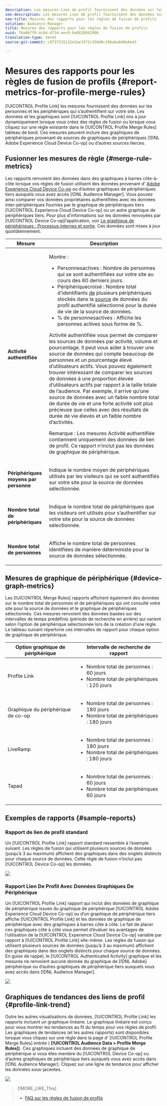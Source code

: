 ```yaml
---
description: Les mesures Lien de profil fournissent des données sur les personnes et les périphériques qui s’authentifient sur votre site. Les données et graphiques du lien de profil se mettent à jour dynamiquement lorsque vous créez des règles de fusion ou lorsque vous cliquez sur une règle existante dans le tableau de bord Règles de fusion de profil. Ces mesures peuvent inclure un graphique de périphérique issu d’Adobe Experience Cloud Device Co-op ou d’autres sources de graphique de périphérique tiers.
seo-description: Les mesures Lien de profil fournissent des données sur les personnes et les périphériques qui s’authentifient sur votre site. Les données et graphiques du lien de profil se mettent à jour dynamiquement lorsque vous créez des règles de fusion ou lorsque vous cliquez sur une règle existante dans le tableau de bord Règles de fusion de profil. Ces mesures peuvent inclure un graphique de périphérique issu d’Adobe Experience Cloud Device Co-op ou d’autres sources de graphique de périphérique tiers.
seo-title: Mesures des rapports pour les règles de fusion de profils
solution: Audience Manager
title: Mesures des rapports pour les règles de fusion de profils
uuid: 76a86ff0-4c64-4734-aec0-0a8828942096
translation-type: tm+mt
source-git-commit: c9737315132e2ae7d72c250d8c196abe8d9e0e43

---
```



# Mesures des rapports pour les règles de fusion de profils {#report-metrics-for-profile-merge-rules}

[!UICONTROL Profile Link] les mesures fournissent des données sur les personnes et les périphériques qui s’authentifient sur votre site. Les données et les graphiques sont [!UICONTROL Profile Link] mis à jour dynamiquement lorsque vous créez des règles de fusion ou lorsque vous cliquez sur une règle existante dans le [!UICONTROL Profile Merge Rules] tableau de bord. Ces mesures peuvent inclure des graphiques de périphériques provenant de sources de graphiques de périphériques [!DNL Adobe Experience Cloud Device Co-op] ou d’autres sources tierces.

## Fusionner les mesures de règle {#merge-rule-metrics}

Les rapports renvoient des données dans des graphiques à barres côte-à-côte lorsque vos règles de fusion utilisent des données provenant d’ [Adobe Experience Cloud Device Co-op](https://marketing.adobe.com/resources/help/en_US/mcdc/) ou d’autres graphiques de périphériques tiers auxquels vous avez accès [!DNL Audience Manager]. Vous pouvez ainsi comparer vos données propriétaires authentifiées avec les données inter-périphériques fournies par le graphique de périphériques tiers [!UICONTROL Experience Cloud Device Co-op] ou un autre graphique de périphériques tiers. Pour plus d’informations sur les données renvoyées par [!UICONTROL Device Co-op]l’application, voir [Le graphique de périphériques : Processus internes et sortie](https://marketing.adobe.com/resources/help/en_US/mcdc/mcdc-processes.html). Ces données sont mises à jour quotidiennement.

<table id="table_A7FB2F9804F84AC8A6DD05C0E6EE7555"> 
 <thead> 
  <tr> 
   <th colname="col1" class="entry"> Mesure </th> 
   <th colname="col2" class="entry"> Description </th> 
  </tr> 
 </thead>
 <tbody> 
  <tr> 
   <td colname="col1"> <p> <b><span class="wintitle"> Activité authentifiée</span></b> </p> </td> 
   <td colname="col2"> <p>Montre : </p> 
    <ul id="ul_7F7373919A4A49028EF4BF7B28D9F8E9"> 
     <li id="li_FE2F93C496D64ED8928B3E522C9585EA"> <span class="wintitle"> Personnes</span>actives : Nombre de personnes qui se sont authentifiées sur votre site au cours des 60 derniers jours. </li> 
     <li id="li_60CFD26EE68B442683C0ED5FED1A79C8"> <span class="wintitle"> Périphérique</span>croisé : Nombre total d’identifiants <a href="../../features/profile-merge-rules/merge-rules-start.md#create-data-source"> de</a> plusieurs périphériques stockés dans la <a href="../../features/manage-datasources.md#create-data-source"> source</a> de données du profil <a href="../../features/profile-merge-rules/merge-rule-definitions.md"></a> authentifié sélectionné pour la durée de vie de la source de données. </li> 
     <li id="li_F2F07B6A326C4A18B79A0CF2C47D9677"> <span class="wintitle"> % de personnes</span>actives : Affiche les personnes <span class="wintitle"></span> actives sous forme de %. </li> 
    </ul> <p> <span class="wintitle"> Activité</span> authentifiée vous permet de comparer les sources de données par activité, volume et pourcentage. Il peut vous aider à trouver une source de données qui compte beaucoup de personnes et un pourcentage élevé d’utilisateurs actifs. Vous pouvez également trouver intéressant de comparer les sources de données à une proportion élevée d’utilisateurs actifs par rapport à la taille totale de l’audience. Par exemple, il arrive qu’une source de données avec un faible nombre total de durée de vie et une forte activité soit plus précieuse que celles avec des résultats de durée de vie élevés et un faible nombre d’activités. </p> <p> <p>Remarque : Les mesures Activité <span class="wintitle"></span> authentifiée contiennent uniquement des données de lien <span class="wintitle"></span> de profil. Ce rapport n’inclut pas les données de graphique <span class="wintitle"></span> de périphérique. </p> </p> </td> 
  </tr> 
  <tr> 
   <td colname="col1"> <p> <b><span class="wintitle"> Périphériques moyens par personne</span></b> </p> </td> 
   <td colname="col2"> <p> Indique le nombre moyen de périphériques utilisés par les visiteurs qui se sont authentifiés sur votre site pour la source de données sélectionnée. </p> </td> 
  </tr> 
  <tr> 
   <td colname="col1"> <p> <b><span class="wintitle"> Nombre total de périphériques</span></b> </p> </td> 
   <td colname="col2"> <p>Indique le nombre total de périphériques que les visiteurs ont utilisés pour s’authentifier sur votre site pour la source de données sélectionnée. </p> </td> 
  </tr> 
  <tr> 
   <td colname="col1"> <p> <b><span class="wintitle"> Nombre total de personnes</span></b> </p> </td> 
   <td colname="col2"> <p>Affiche le nombre total de personnes identifiées de manière déterministe pour la source de données sélectionnée. </p> </td> 
  </tr> 
 </tbody> 
</table>

## Mesures de graphique de périphérique {#device-graph-metrics}

Les [!UICONTROL Merge Rules] rapports affichent également des données sur le nombre total de personnes et de périphériques qui ont consulté votre site pour la source de données et le graphique de périphériques sélectionnés. Ces mesures renvoient des données basées sur des intervalles de temps prédéfinis (période de recherche en arrière) qui varient selon l’option de périphérique sélectionnée lors de la création d’une règle. Le tableau suivant répertorie ces intervalles de rapport pour chaque option de graphique de périphérique.

<table id="table_038983EBC71F4A55BBCA99212AC5DEE6"> 
 <thead> 
  <tr> 
   <th colname="col1" class="entry"> Option graphique de périphérique </th> 
   <th colname="col2" class="entry"> Intervalle de recherche de rapport </th> 
  </tr>
 </thead>
 <tbody> 
  <tr> 
   <td colname="col1"> <p><span class="wintitle"> Profile Link</span> </p> </td> 
   <td colname="col2"> <p> 
     <ul id="ul_B2FF2341573840549FFB96579F537082"> 
      <li id="li_B37323C2F2434F41B407500AC5C15447">Nombre total de personnes : 60 jours </li> 
      <li id="li_08D911224A60418BBB3CFB4E70CE73D4">Nombre total de périphériques : 120 jours </li> 
     </ul> </p> </td> 
  </tr> 
  <tr> 
   <td colname="col1"> <p><span class="wintitle"> Graphique du périphérique de co-op</span> </p> </td> 
   <td colname="col2"> <p> 
     <ul id="ul_64AD1DD89DF64703B70B973A463BA020"> 
      <li id="li_D7D3A3871F434CBFA71BE8929EB41648">Nombre total de personnes : 180 jours </li> 
      <li id="li_125D387986B2463EB310203CE5857EDA">Nombre total de périphériques : 180 jours </li> 
     </ul> </p> </td> 
  </tr> 
  <tr> 
   <td colname="col1"> <p><span class="wintitle"> LiveRamp</span> </p> </td> 
   <td colname="col2"> <p> 
     <ul id="ul_2772F3AD7E1440789B635794ECDE8DFB"> 
      <li id="li_1432363829D64615B1D349A3722D6268">Nombre total de personnes : 180 jours </li> 
      <li id="li_D5C0E3CE92524B54BBD36C73A326292B">Nombre total de périphériques : 180 jours </li> 
     </ul> </p> </td> 
  </tr> 
  <tr> 
   <td colname="col1"> <p><span class="wintitle"> Tapad</span> </p> </td> 
   <td colname="col2"> <p> 
     <ul id="ul_274529DB58E6442E95C6AD89BECB1362"> 
      <li id="li_67102211A72A4E47AACFE5E369793C17">Nombre total de personnes : 60 jours </li> 
      <li id="li_3E8F3DA6A7B5487895A626674DA363A5">Nombre total de périphériques 60 jours </li> 
     </ul> </p> </td> 
  </tr> 
 </tbody> 
</table>

## Exemples de rapports {#sample-reports}

### Rapport de lien de profil standard

Un [!UICONTROL Profile Link] rapport standard ressemble à l’exemple suivant. Les règles de fusion qui utilisent plusieurs sources de données (jusqu’à 3 au maximum) affichent des graphiques dans des onglets distincts pour chaque source de données. Cette règle de fusion n’inclut pas [!UICONTROL Device Co-op] les données.

![](assets/coop-metrics1.png)

### Rapport Lien De Profil Avec Données Graphiques De Périphérique

Un [!UICONTROL Profile Link] rapport qui inclut des données de graphique de périphérique issues du graphique de périphérique [!UICONTROL Adobe Experience Cloud Device Co-op] ou d’un graphique de périphérique tiers affiche [!UICONTROL Profile Link] et les données de graphique de périphérique avec des graphiques à barres côte à côte. Le fait de placer ces graphiques côte à côte vous permet d’évaluer les avantages de l’utilisation de la [!UICONTROL Experience Cloud Device Co-op] variable par rapport à [!UICONTROL Profile Link] elle-même. Les règles de fusion qui utilisent plusieurs sources de données (jusqu’à 3 au maximum) affichent des graphiques dans des onglets distincts pour chaque source de données. En guise de rappel, le [!UICONTROL Authenticated Activity] graphique et les mesures ne renvoient aucune donnée du graphique de [!DNL Adobe] périphérique ou d’autres graphiques de périphérique tiers auxquels vous avez accès dans [!DNL Audience Manager].

![](assets/coop-metrics2.png)

## Graphiques de tendances des liens de profil {#profile-link-trend}

Outre les autres visualisations de données, [!UICONTROL Profile Link] les rapports incluent un graphique linéaire. Le graphique linéaire est conçu pour vous montrer les tendances au fil du temps pour vos règles de profil. Les graphiques de tendances (et les autres rapports) sont disponibles lorsque vous cliquez sur une règle dans la page d’ [!UICONTROL Profile Merge Rules] entrée ( **[!UICONTROL Audience Data > Profile Merge Rules]**). Ces graphiques incluent des données de graphique de périphérique si vous êtes membre du [!UICONTROL Device Co-op] ou d’autres graphiques de périphérique tiers auxquels vous avez accès dans [!DNL Audience Manager]. Cliquez sur une ligne de tendance pour afficher les données sous-jacentes.

![](assets/authenticated_trends.png)

>[!MORE_LIKE_This]
>
>* [FAQ sur les règles de fusion de profils](../../faq/faq-profile-merge.md)

